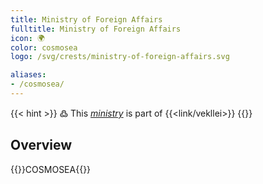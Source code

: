 ```yaml
---
title: Ministry of Foreign Affairs
fulltitle: Ministry of Foreign Affairs
icon: 🌍
color: cosmosea
logo: /svg/crests/ministry-of-foreign-affairs.svg

aliases:
- /cosmosea/
---
```

{{< hint >}}
߷ This *[ministry](/ministries/)* is part of {{<link/vekllei>}}
{{</hint>}}

## Overview
{{<boxtag teal>}}COSMOSEA{{</boxtag>}}
